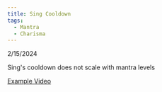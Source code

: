 ```yaml
---
title: Sing Cooldown
tags:
  - Mantra
  - Charisma
---
```

2/15/2024

Sing's cooldown does not scale with mantra levels

[Example Video](https://cdn.discordapp.com/attachments/1129854924243607562/1207887113501282355/Sing_Level_1_Or_3.mp4?ex=6791b389&is=67906209&hm=cc500c63bb2f352da0c4a8bf2c61caa83d60e2f0a833c9a23c953bb6d8ffea5a&)